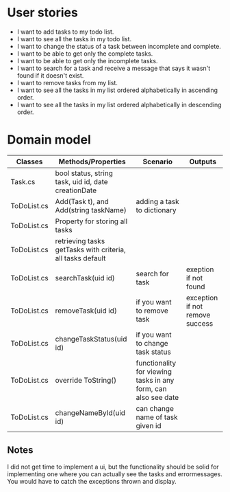 # User stories
- I want to add tasks to my todo list.
- I want to see all the tasks in my todo list.
- I want to change the status of a task between incomplete and complete.
- I want to be able to get only the complete tasks.
- I want to be able to get only the incomplete tasks.
- I want to search for a task and receive a message that says it wasn't found if it doesn't exist.
- I want to remove tasks from my list.
- I want to see all the tasks in my list ordered alphabetically in ascending order.
- I want to see all the tasks in my list ordered alphabetically in descending order.

# Domain model
| Classes         | Methods/Properties                                 | Scenario                        | Outputs          |
|-----------------|----------------------------------------------------|---------------------------------|------------------
|Task.cs    | bool status, string task, uid id, date creationDate                                               
|ToDoList.cs    |Add(Task t), and Add(string taskName)                                   |adding a task to dictionary                | 
|ToDoList.cs    |Property for storing all tasks                           |
|ToDoList.cs    |retrieving tasks getTasks with criteria, all tasks default
|ToDoList.cs    |searchTask(uid id)                 |search for task  | exeption if not found
|ToDoList.cs    |removeTask(uid id)                    |if you want to remove task  |exception if not remove success
|ToDoList.cs    |changeTaskStatus(uid id)                    |if you want to change task status |
|ToDoList.cs    |override ToString()                 |functionality for viewing tasks in any form, can also see date| 
|ToDoList.cs    | changeNameById(uid id)                |can change name of task given id| 

## Notes
I did not get time to implement a ui, but the functionality should be solid for implementing one where you can actually see the tasks and errormessages. You would have to catch the exceptions thrown and display.